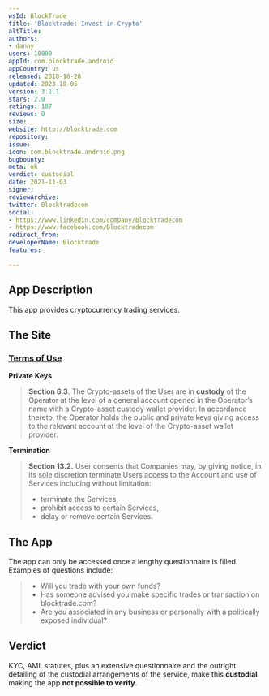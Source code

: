 ```yaml
---
wsId: BlockTrade
title: 'Blocktrade: Invest in Crypto'
altTitle: 
authors:
- danny
users: 10000
appId: com.blocktrade.android
appCountry: us
released: 2018-10-28
updated: 2023-10-05
version: 3.1.1
stars: 2.9
ratings: 187
reviews: 9
size: 
website: http://blocktrade.com
repository: 
issue: 
icon: com.blocktrade.android.png
bugbounty: 
meta: ok
verdict: custodial
date: 2021-11-03
signer: 
reviewArchive: 
twitter: Blocktradecom
social:
- https://www.linkedin.com/company/blocktradecom
- https://www.facebook.com/Blocktradecom
redirect_from: 
developerName: Blocktrade
features: 

---
```


## App Description

This app provides cryptocurrency trading services.

## The Site

### [Terms of Use](https://blocktrade.com/legal/terms-of-use/)

**Private Keys**

> **Section 6.3**. The Crypto-assets of the User are in **custody** of the Operator at the level of a general account opened in the Operator’s name with a Crypto-asset custody wallet provider. In accordance thereto, the Operator holds the public and private keys giving access to the relevant account at the level of the Crypto-asset wallet provider.

**Termination**

> **Section 13.2.** User consents that Companies may, by giving notice, in its sole discretion terminate Users access to the Account and use of Services including without limitation:
>
> - terminate the Services,
> - prohibit access to certain Services,
> - delay or remove certain Services.

## The App

The app can only be accessed once a lengthy questionnaire is filled. Examples of questions include: 

> - Will you trade with your own funds?
> - Has someone advised you make specific trades or transaction on blocktrade.com?
> - Are you associated in any business or personally with a politically exposed individual?

## Verdict

KYC, AML statutes, plus an extensive questionnaire and the outright detailing of the custodial arrangements of the service, make this **custodial** making the app **not possible to verify**.

